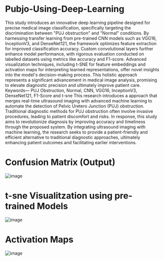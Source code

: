 # Pubjo-Using-Deep-Learning
This study introduces an innovative deep learning pipeline designed for precise medical image classification, specifically targeting the discrimination between "PUJ obstruction" and "Normal" conditions. By harnessing transfer learning from pre-trained CNN models such as VGG16, InceptionV3, and DenseNet121, the framework optimizes feature extraction for improved classification accuracy. Custom convolutional layers further enhance model performance, with rigorous evaluation conducted on labelled datasets using metrics like accuracy and F1-score. Advanced visualization techniques, including t-SNE for feature embeddings and activation maps for interpreting learned representations, offer novel insights into the model's decision-making process. This holistic approach represents a significant advancement in medical image analysis, promising to elevate diagnostic precision and ultimately improve patient care.
Keywords— PUJ Obstruction, Normal, CNN, VGG16, InceptionV3, DenseNet121, F1-Score and t-sne
This research introduces a approach that merges real-time ultrasound imaging with advanced machine learning to automate the detection of Pelvic Uretero Junction (PUJ) obstruction. Traditional diagnostic methods for PUJ obstruction often involve invasive procedures, leading to patient discomfort and risks. In response, this study aims to revolutionize diagnosis by improving accuracy and timeliness through the proposed system. By integrating ultrasound imaging with machine learning, the research seeks to provide a patient-friendly and efficient alternative to traditional diagnostic approaches, ultimately enhancing patient outcomes and facilitating earlier interventions.

# Confusion Matrix (Output)
  
 ![image](https://github.com/aliazam1291/Pubjo-Using-Deep-Learning/assets/71867983/f3be2b70-0c6f-4c72-ae9c-023d4c33660f)

# t-sne Visualitzation using pre-trained Models

![image](https://github.com/aliazam1291/Pubjo-Using-Deep-Learning/assets/71867983/61af6280-2178-402d-89b4-17b14975346c)

# Activation Maps

![image](https://github.com/aliazam1291/Pubjo-Using-Deep-Learning/assets/71867983/277c7ae2-d765-406a-bfaf-5a267854560a)
 

